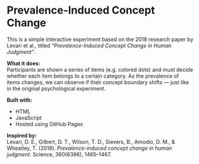 # Prevalence-Induced Concept Change

This is a simple interactive experiment based on the 2018 research paper by Levari et al., titled *“Prevalence-Induced Concept Change in Human Judgment”*.

**What it does:**  
Participants are shown a series of items (e.g. colored dots) and must decide whether each item belongs to a certain category. As the prevalence of items changes, we can observe if their concept boundary shifts — just like in the original psychological experiment.

**Built with:**  
- HTML  
- JavaScript  
- Hosted using GitHub Pages


**Inspired by:**  
Levari, D. E., Gilbert, D. T., Wilson, T. D., Sievers, B., Amodio, D. M., & Wheatley, T. (2018). *Prevalence-induced concept change in human judgment*. Science, 360(6396), 1465–1467.


